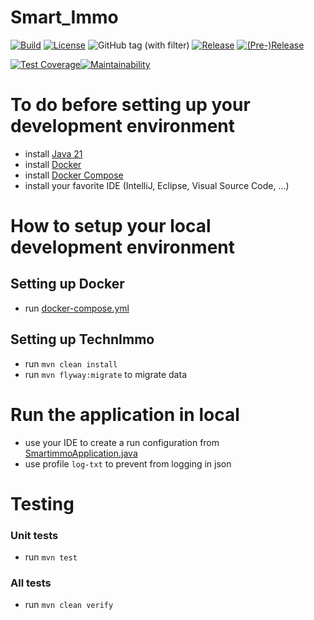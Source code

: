 # Smart_Immo

[![Build](https://github.com/FFN-Team/Smart_Immo/actions/workflows/github-ci.yml/badge.svg?branch=main)](https://github.com/FFN-Team/Smart_Immo/actions/workflows/github-ci.yml)
[![License](https://img.shields.io/github/license/FFN-Team/Smart_Immo.svg?style=flat-square)](LICENSE) ![GitHub tag (with filter)](https://img.shields.io/github/v/tag/FFN-Team/Smart_Immo) [![Release](https://img.shields.io/github/release/FFN-Team/Smart_Immo.svg?style=flat-square)](smartimmo/pom.xml) [![(Pre-)Release](https://img.shields.io/github/release/FFN-Team/Smart_Immo/all.svg?label=(pre-)release&style=flat-square)](smartimmo/pom.xml)

[![Test Coverage](https://api.codeclimate.com/v1/badges/a0cb328c06615e126de9/test_coverage)](https://codeclimate.com/repos/6526cea126b84700f171f099/test_coverage)[![Maintainability](https://api.codeclimate.com/v1/badges/a0cb328c06615e126de9/maintainability)](https://codeclimate.com/repos/6526cea126b84700f171f099/maintainability)

# To do before setting up your development environment

- install [Java 21](https://jdk.java.net/java-se-ri/21)
- install [Docker](https://docs.docker.com/engine/install/)
- install [Docker Compose](https://docs.docker.com/engine/install/) 
- install your favorite IDE (IntelliJ, Eclipse, Visual Source Code, ...)

# How to setup your local development environment

## Setting up Docker

- run [docker-compose.yml](docker-compose.yml)

## Setting up TechnImmo
- run `mvn clean install`
- run `mvn flyway:migrate` to migrate data

# Run the application in local 

- use your IDE to create a run configuration from [SmartimmoApplication.java](smartimmo/src/main/java/com/gangdestrois/smartimmo/SmartimmoApplication.java)
- use profile `log-txt` to prevent from logging in json

# Testing 

### Unit tests

- run `mvn test`

### All tests 

- run `mvn clean verify`

